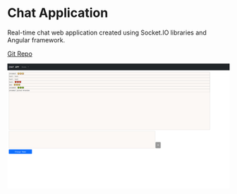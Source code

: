 # Chat Application
Real-time chat web application created using Socket.IO libraries and Angular framework.  

[Git Repo](https://github.com/grepsedawkcat/angular-chat-application)

![Image](Untitled.png)
